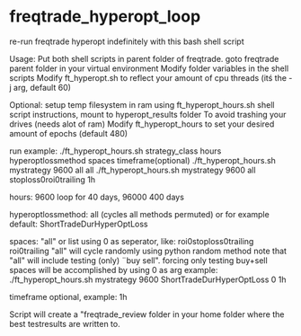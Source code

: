 # freqtrade_hyperopt_loop
re-run freqtrade hyperopt indefinitely with this bash shell script

Usage:
Put both shell scripts in parent folder of freqtrade.
goto freqtrade parent folder in your virtual environment
Modify folder variables in the shell scripts
Modify ft_hyperopt.sh to reflect your amount of cpu threads (itś the -j arg, default 60)

Optional: setup temp filesystem in ram using ft_hyperopt_hours.sh shell script instructions, mount to hyperopt_results folder
To avoid trashing your drives (needs alot of ram)
Modify ft_hyperopt_hours to set your desired amount of epochs (default 480)

run example:
./ft_hyperopt_hours.sh strategy_class hours hyperoptlossmethod spaces timeframe(optional)
./ft_hyperopt_hours.sh mystrategy 9600 all all
./ft_hyperopt_hours.sh mystrategy 9600 all stoploss0roi0trailing 1h

hours: 9600 loop for 40 days, 96000 400 days

hyperoptlossmethod: all (cycles all methods permuted) or for example default: ShortTradeDurHyperOptLoss

spaces: "all" or list using 0 as seperator, like: 
roi0stoploss0trailing
roi0trailing
"all" will cycle randomly using python random method
note that "all" will include testing (only) ¨buy sell". forcing only testing buy+sell spaces will be accomplished by using 0 as arg
example: ./ft_hyperopt_hours.sh mystrategy 9600 ShortTradeDurHyperOptLoss 0 1h

timeframe optional, example: 1h

Script will create a "freqtrade_review folder in your home folder where the best testresults are written to.
